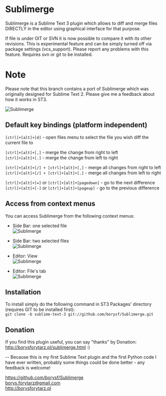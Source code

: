 Sublimerge
==========

Sublimerge is a Sublime Text 3 plugin which allows to diff and merge files DIRECTLY in the editor using graphical interface for that purpose.

If file is under GIT or SVN it is now possible to compare it with its other revisions. This is experimental feature and can be simply
turned off via package settings (vcs_support). Please report any problems with this feature. Requires svn or git to be installed.

Note
====
Please note that this branch contains a port of Sublimerge which was originally designed for Sublime Text 2. Please give me a feedback about how it works in ST3.

![Sublimerge](http://cloud.github.com/downloads/borysf/Sublimerge/Screenshot2.png "Sublimerge")

Default key bindings (platform independent)
------------------------------------------

`[ctrl]+[alt]+[d]` - open files menu to select the file you wish diff the current file to 

`[ctrl]+[alt]+[,]` - merge the change from right to left  
`[ctrl]+[alt]+[.]` - merge the change from left to right  

`[ctrl]+[alt]+[/] + [ctrl]+[alt]+[,]` - merge all changes from right to left  
`[ctrl]+[alt]+[/] + [ctrl]+[alt]+[.]` - merge all changes from left to right  

`[ctrl]+[alt]+[=]` or `[ctrl]+[alt]+[pagedown]` - go to the next difference  
`[ctrl]+[alt]+[-]` or `[ctrl]+[alt]+[pageup]` - go to the previous difference  


Access from context menus
-------------------------

You can access Sublimerge from the following context menus:
- Side Bar: one selected file  
  ![Sublimerge](http://borysforytarz.pl/img/context-one-file.png "Sublimerge")

- Side Bar: two selected files  
  ![Sublimerge](http://borysforytarz.pl/img/context-two-files.png "Sublimerge")

- Editor: View  
  ![Sublimerge](http://borysforytarz.pl/img/context-text-area.png "Sublimerge")

- Editor: File's tab  
  ![Sublimerge](http://borysforytarz.pl/img/context-tab.png "Sublimerge")  


Installation
------------

To install simply do the following command in ST3 Packages' directory (requires GIT to be installed first):  
`git clone -b sublime-text-3 git://github.com/borysf/Sublimerge.git`

Donation
--------

If you find this plugin useful, you can say "thanks" by Donation: http://borysforytarz.pl/sublimerge.html :)

--
Because this is my first Sublime Text plugin and the first Python code I have ever written, probably some things could be done
better - any feedback is welcome!

https://github.com/borysf/Sublimerge  
borys.forytarz@gmail.com  
http://borysforytarz.pl  
